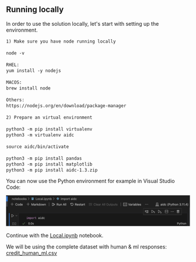 <a id="local"></a>
## Running locally
In order to use the solution locally, let's start with setting up the environment.

```
1) Make sure you have node running locally 

node -v

RHEL: 
yum install -y nodejs 

MACOS:
brew install node 

Others:
https://nodejs.org/en/download/package-manager

2) Prepare an virtual environment

python3 -m pip install virtualenv
python3 -m virtualenv aidc

source aidc/bin/activate

python3 -m pip install pandas
python3 -m pip install matplotlib
python3 -m pip install aidc-1.3.zip
```

You can now use the Python environment for example in Visual Studio Code:

![vsc](../images/vsc.png)

Continue with the [Local.ipynb](../notebooks/Local.ipynb) notebook.

We will be using the complete dataset with human & ml responses: [credit_human_ml.csv](../data/credit_human_ml.csv)
